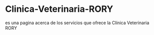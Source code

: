 # Clinica-Veterinaria-RORY
es una pagina acerca de los servicios que ofrece la Clínica Veterinaria RORY 
